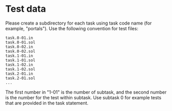 Test data
=========

Please create a subdirectory for each task using task code name (for example,
"portals"). Use the following convention for test files:

    task.0-01.in
    task.0-01.sol
    task.0-02.in
    task.0-02.sol
    task.1-01.in
    task.1-01.sol
    task.1-02.in
    task.1-02.sol
    task.2-01.in
    task.2-01.sol
    ...

The first number in "1-01" is the number of subtask, and the second number is the
number for the test within subtask. Use subtask 0 for example tests that are
provided in the task statement.
